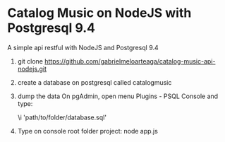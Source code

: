 # Catalog Music on NodeJS with Postgresql 9.4
A simple api restful with NodeJS and Postgresql 9.4

1. git clone https://github.com/gabrielmeloarteaga/catalog-music-api-nodejs.git
2. create a database on postgresql called catalogmusic
3. dump the data On pgAdmin, open menu Plugins - PSQL Console and type:

      \i  'path/to/folder/database.sql'

4. Type on console root folder project: node app.js
